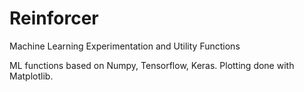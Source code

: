 # Reinforcer

Machine Learning Experimentation and Utility Functions

ML functions based on Numpy, Tensorflow, Keras.
Plotting done with Matplotlib.
